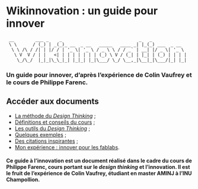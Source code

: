 # Wikinnovation : un guide pour innover

```
 __        ___ _    _                             _   _             
 \ \      / (_) | _(_)_ __  _ __   _____   ____ _| |_(_) ___  _ __  
  \ \ /\ / /| | |/ / | '_ \| '_ \ / _ \ \ / / _` | __| |/ _ \| '_ \ 
   \ V  V / | |   <| | | | | | | | (_) \ V / (_| | |_| | (_) | | | |
    \_/\_/  |_|_|\_\_|_| |_|_| |_|\___/ \_/ \__,_|\__|_|\___/|_| |_|

```

### Un guide pour innover, d’après l’expérience de Colin Vaufrey et le cours de Philippe Farenc.

## Accéder aux documents
- [La méthode du _Design Thinking_](./methode.md) ;
- [Définitions et conseils du cours](./cours.md) ;
- [Les outils du _Design Thinking_](./outils.md) ;
- [Quelques exemples](./exemples.md) ;
- [Des citations inspirantes](./citations.md) ;
- [Mon expérience : innover pour les fablabs](./jdb.md).

#### Ce guide à l’innovation est un document réalisé dans le cadre du cours de Philippe Farenc, cours portant sur le _design thinking_ et l’innovation. Il est le fruit de l’expérience de Colin Vaufrey, étudiant en master AMINJ à l’INU Champollion.